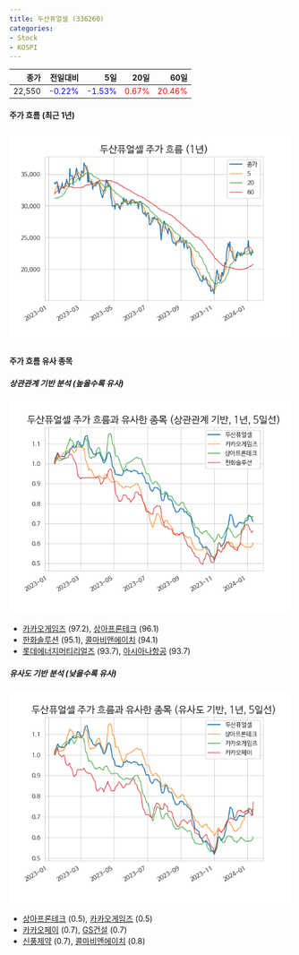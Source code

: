 ```yaml
---
title: 두산퓨얼셀 (336260)
categories:
- Stock
- KOSPI
---
```


|종가|전일대비|5일|20일|60일|
|---:|-------:|--:|---:|---:|
|22,550|<span style="color: blue">-0.22%</span>|<span style="color: blue">-1.53%</span>|<span style="color: red">0.67%</span>|<span style="color: red">20.46%</span>|

<!-- more -->


#### 주가 흐름 (최근 1년)
![336260](/assets/images/stock/336260.png)


#### 주가 흐름 유사 종목


##### 상관관계 기반 분석 (높을수록 유사)
![336260](/assets/images/stock/336260_corr.png)
- [카카오게임즈](/293490/) (97.2), [상아프론테크](/089980/) (96.1)
- [한화솔루션](/009830/) (95.1), [콜마비앤에이치](/200130/) (94.1)
- [롯데에너지머티리얼즈](/020150/) (93.7), [아시아나항공](/020560/) (93.7)


##### 유사도 기반 분석 (낮을수록 유사)	
![336260](/assets/images/stock/336260_sim.png)
- [상아프론테크](/089980/) (0.5), [카카오게임즈](/293490/) (0.5)
- [카카오페이](/377300/) (0.7), [GS건설](/006360/) (0.7)
- [신풍제약](/019170/) (0.7), [콜마비앤에이치](/200130/) (0.8)